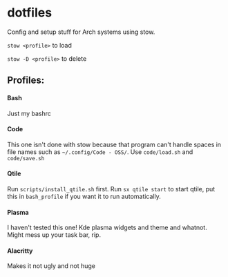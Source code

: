 # dotfiles

Config and setup stuff for Arch systems using stow.

`stow <profile>` to load

`stow -D <profile>` to delete

## Profiles:

#### Bash

Just my bashrc

#### Code

This one isn't done with stow because that program can't handle spaces in file names such as `~/.config/Code - OSS/`. Use `code/load.sh` and `code/save.sh`

#### Qtile

Run `scripts/install_qtile.sh` first. Run `sx qtile start` to start qtile, put this in `bash_profile` if you want it to run automatically.

#### Plasma

I haven't tested this one! Kde plasma widgets and theme and whatnot. Might mess up your task bar, rip.

#### Alacritty

Makes it not ugly and not huge